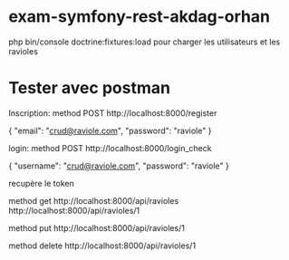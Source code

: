 # exam-symfony-rest-akdag-orhan

php bin/console doctrine:fixtures:load
pour charger les utilisateurs et les ravioles

# Tester avec postman

Inscription:
method POST
http://localhost:8000/register

{
  "email": "crud@raviole.com",
  "password": "raviole"
}

login:
method POST
http://localhost:8000/login_check 

{
  "username": "crud@raviole.com",
  "password": "raviole"
}

recupère le token

method get
http://localhost:8000/api/ravioles
http://localhost:8000/api/ravioles/1

method put
http://localhost:8000/api/ravioles/1

method delete
http://localhost:8000/api/ravioles/1
